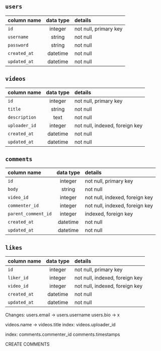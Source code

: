 ## `users`
| column name        | data type | details                        |
|:-------------------|:---------:|:-------------------------------|
| `id`               | integer   | not null, primary key          |
| `username`         | string    | not null                       |
| `password`         | string    | not null                       |
| `created_at`       | datetime  | not null                       |
| `updated_at`       | datetime  | not null                       |
 
## `videos` 
| column name        | data type | details                        |
|:-------------------|:---------:|:-------------------------------|
| `id`               | integer   | not null, primary key          |
| `title`            | string    | not null                       |
| `description`      | text      | not null                       |
| `uploader_id`      | integer   | not null, indexed, foreign key |
| `created_at`       | datetime  | not null                       |
| `updated_at`       | datetime  | not null                       |
 
## `comments`

| column name        | data type | details                        |
|:-------------------|:---------:|:-------------------------------|
| `id`               | integer   | not null, primary key          |
| `body`             | string    | not null                       | 
| `video_id`         | integer   | not null, indexed, foreign key | 
| `commenter_id`     | integer   | not null, indexed, foreign key |
| `parent_comment_id`| integer   | indexed, foreign key           |
| `created_at`       | datetime  | not null                       |
| `updated_at`       | datetime  | not null                       |

## `likes`

| column name        | data type | details                        |
|:-------------------|:---------:|:-------------------------------|
| `id`               | integer   | not null, primary key          |
| `liker_id`         | integer   | not null, indexed, foreign key |
| `video_id`         | integer   | not null, indexed, foreign key |
| `created_at`       | datetime  | not null                       |
| `updated_at`       | datetime  | not null                       |

Changes:
users.email -> users.username
users.bio -> x

videos.name -> videos.title
index: videos.uploader_id

index: comments.commenter_id
comments.timestamps

CREATE COMMENTS